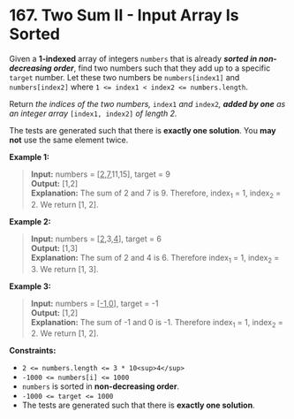 # 167. Two Sum II - Input Array Is Sorted

Given a **1-indexed** array of integers `numbers` that is already **_sorted in non-decreasing order_**, find two numbers such that they add up to a specific `target` number. Let these two numbers be `numbers[index1]` and `numbers[index2]` where `1 <= index1 < index2 <= numbers.length`.

Return _the indices of the two numbers,_ `index1` _and_ `index2`_, **added by one** as an integer array_ `[index1, index2]` _of length 2._

The tests are generated such that there is **exactly one solution**. You **may not** use the same element twice.

**Example 1:**
> **Input:** numbers = [<u>2</u>,<u>7</u>,11,15], target = 9  
> **Output:** [1,2]  
> **Explanation:** The sum of 2 and 7 is 9\. Therefore, index<sub>1</sub> = 1, index<sub>2</sub> = 2\. We return [1, 2].


**Example 2:**
> **Input:** numbers = [<u>2</u>,3,<u>4</u>], target = 6  
> **Output:** [1,3]  
> **Explanation:** The sum of 2 and 4 is 6\. Therefore index<sub>1</sub> = 1, index<sub>2</sub> = 3\. We return [1, 3].


**Example 3:**
> **Input:** numbers = [<u>-1</u>,<u>0</u>], target = -1  
> **Output:** [1,2]  
> **Explanation:** The sum of -1 and 0 is -1\. Therefore index<sub>1</sub> = 1, index<sub>2</sub> = 2\. We return [1, 2].


**Constraints:**
* `2 <= numbers.length <= 3 * 10<sup>4</sup>`
* `-1000 <= numbers[i] <= 1000`
* `numbers` is sorted in **non-decreasing order**.
* `-1000 <= target <= 1000`
* The tests are generated such that there is **exactly one solution**.
